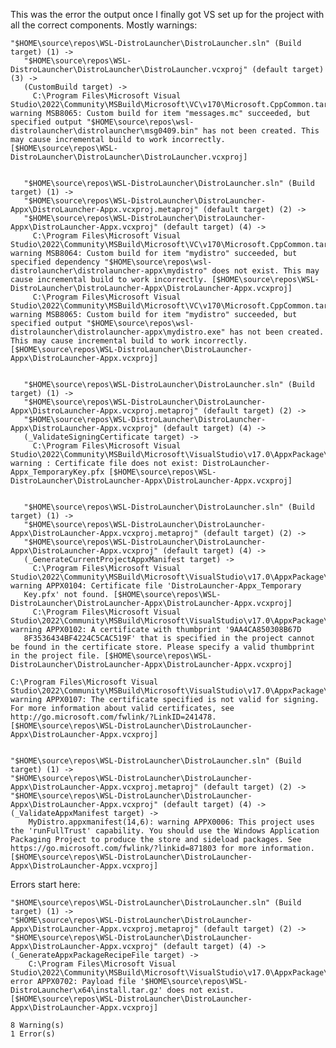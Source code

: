 This was the error the output once I finally got VS set up for the project with all the correct components. Mostly warnings: 

    "$HOME\source\repos\WSL-DistroLauncher\DistroLauncher.sln" (Build target) (1) ->
       "$HOME\source\repos\WSL-DistroLauncher\DistroLauncher\DistroLauncher.vcxproj" (default target) (3) ->
       (CustomBuild target) ->
         C:\Program Files\Microsoft Visual Studio\2022\Community\MSBuild\Microsoft\VC\v170\Microsoft.CppCommon.targets(247,5): warning MSB8065: Custom build for item "messages.mc" succeeded, but specified output "$HOME\source\repos\wsl-distrolauncher\distrolauncher\msg0409.bin" has not been created. This may cause incremental build to work incorrectly. [$HOME\source\repos\WSL-DistroLauncher\DistroLauncher\DistroLauncher.vcxproj]


       "$HOME\source\repos\WSL-DistroLauncher\DistroLauncher.sln" (Build target) (1) ->
       "$HOME\source\repos\WSL-DistroLauncher\DistroLauncher-Appx\DistroLauncher-Appx.vcxproj.metaproj" (default target) (2) ->
       "$HOME\source\repos\WSL-DistroLauncher\DistroLauncher-Appx\DistroLauncher-Appx.vcxproj" (default target) (4) ->
         C:\Program Files\Microsoft Visual Studio\2022\Community\MSBuild\Microsoft\VC\v170\Microsoft.CppCommon.targets(247,5): warning MSB8064: Custom build for item "mydistro" succeeded, but specified dependency "$HOME\source\repos\wsl-distrolauncher\distrolauncher-appx\mydistro" does not exist. This may cause incremental build to work incorrectly. [$HOME\source\repos\WSL-DistroLauncher\DistroLauncher-Appx\DistroLauncher-Appx.vcxproj]
         C:\Program Files\Microsoft Visual Studio\2022\Community\MSBuild\Microsoft\VC\v170\Microsoft.CppCommon.targets(247,5): warning MSB8065: Custom build for item "mydistro" succeeded, but specified output "$HOME\source\repos\wsl-distrolauncher\distrolauncher-appx\mydistro.exe" has not been created. This may cause incremental build to work incorrectly. [$HOME\source\repos\WSL-DistroLauncher\DistroLauncher-Appx\DistroLauncher-Appx.vcxproj]


       "$HOME\source\repos\WSL-DistroLauncher\DistroLauncher.sln" (Build target) (1) ->
       "$HOME\source\repos\WSL-DistroLauncher\DistroLauncher-Appx\DistroLauncher-Appx.vcxproj.metaproj" (default target) (2) ->
       "$HOME\source\repos\WSL-DistroLauncher\DistroLauncher-Appx\DistroLauncher-Appx.vcxproj" (default target) (4) ->
       (_ValidateSigningCertificate target) ->
         C:\Program Files\Microsoft Visual Studio\2022\Community\MSBuild\Microsoft\VisualStudio\v17.0\AppxPackage\Microsoft.AppXPackage.Targets(854,5): warning : Certificate file does not exist: DistroLauncher-Appx_TemporaryKey.pfx [$HOME\source\repos\WSL-DistroLauncher\DistroLauncher-Appx\DistroLauncher-Appx.vcxproj]


       "$HOME\source\repos\WSL-DistroLauncher\DistroLauncher.sln" (Build target) (1) ->
       "$HOME\source\repos\WSL-DistroLauncher\DistroLauncher-Appx\DistroLauncher-Appx.vcxproj.metaproj" (default target) (2) ->
       "$HOME\source\repos\WSL-DistroLauncher\DistroLauncher-Appx\DistroLauncher-Appx.vcxproj" (default target) (4) ->
       (_GenerateCurrentProjectAppxManifest target) ->
         C:\Program Files\Microsoft Visual Studio\2022\Community\MSBuild\Microsoft\VisualStudio\v17.0\AppxPackage\Microsoft.AppXPackage.Targets(2740,5): warning APPX0104: Certificate file 'DistroLauncher-Appx_Temporary
       Key.pfx' not found. [$HOME\source\repos\WSL-DistroLauncher\DistroLauncher-Appx\DistroLauncher-Appx.vcxproj]
         C:\Program Files\Microsoft Visual Studio\2022\Community\MSBuild\Microsoft\VisualStudio\v17.0\AppxPackage\Microsoft.AppXPackage.Targets(2740,5): warning APPX0102: A certificate with thumbprint '9AA4CA850308B67D
       8F3536434BF4224C5CAC519F' that is specified in the project cannot be found in the certificate store. Please specify a valid thumbprint in the project file. [$HOME\source\repos\WSL-DistroLauncher\DistroLauncher-Appx\DistroLauncher-Appx.vcxproj]

    C:\Program Files\Microsoft Visual Studio\2022\Community\MSBuild\Microsoft\VisualStudio\v17.0\AppxPackage\Microsoft.AppXPackage.Targets(2740,5): warning APPX0107: The certificate specified is not valid for signing. For more information about valid certificates, see http://go.microsoft.com/fwlink/?LinkID=241478. [$HOME\source\repos\WSL-DistroLauncher\DistroLauncher-Appx\DistroLauncher-Appx.vcxproj]


	"$HOME\source\repos\WSL-DistroLauncher\DistroLauncher.sln" (Build target) (1) ->
	"$HOME\source\repos\WSL-DistroLauncher\DistroLauncher-Appx\DistroLauncher-Appx.vcxproj.metaproj" (default target) (2) ->
	"$HOME\source\repos\WSL-DistroLauncher\DistroLauncher-Appx\DistroLauncher-Appx.vcxproj" (default target) (4) ->
	(_ValidateAppxManifest target) ->
		MyDistro.appxmanifest(14,6): warning APPX0006: This project uses the 'runFullTrust' capability. You should use the Windows Application Packaging Project to produce the store and sideload packages. See https://go.microsoft.com/fwlink/?linkid=871803 for more information. [$HOME\source\repos\WSL-DistroLauncher\DistroLauncher-Appx\DistroLauncher-Appx.vcxproj]

Errors start here:

	"$HOME\source\repos\WSL-DistroLauncher\DistroLauncher.sln" (Build target) (1) ->
	"$HOME\source\repos\WSL-DistroLauncher\DistroLauncher-Appx\DistroLauncher-Appx.vcxproj.metaproj" (default target) (2) ->
	"$HOME\source\repos\WSL-DistroLauncher\DistroLauncher-Appx\DistroLauncher-Appx.vcxproj" (default target) (4) ->
	(_GenerateAppxPackageRecipeFile target) ->
		C:\Program Files\Microsoft Visual Studio\2022\Community\MSBuild\Microsoft\VisualStudio\v17.0\AppxPackage\Microsoft.AppXPackage.Targets(3011,5): error APPX0702: Payload file '$HOME\source\repos\WSL-DistroLauncher\x64\install.tar.gz' does not exist. [$HOME\source\repos\WSL-DistroLauncher\DistroLauncher-Appx\DistroLauncher-Appx.vcxproj]

    8 Warning(s)
    1 Error(s)
